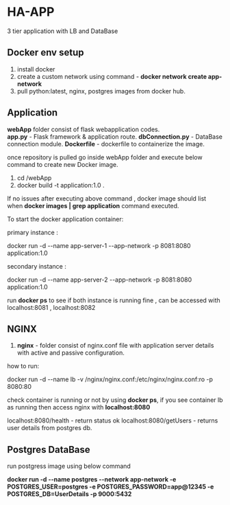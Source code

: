 # HA-APP
3 tier application with LB and DataBase 

## Docker env setup
1. install docker 
2. create a custom network using command - **docker network create app-network**
3. pull python:latest, nginx, postgres images from docker hub.

## Application
**webApp** folder consist of flask webapplication codes.  
**app.py** - Flask framework & application route.
**dbConnection.py** - DataBase connection module. 
**Dockerfile** - dockerfile to containerize the image.

once repository is pulled go inside webApp folder and execute below command to create new Docker image.
1. cd <path>/webApp 
2. docker build -t application:1.0 . 

If no issues after executing above command , docker image should list when **docker images | grep application** command executed. 
  

To start the docker application container:

  
primary instance :

  
docker run -d --name app-server-1 --app-network -p 8081:8080 application:1.0

  
secondary instance : 

  
docker run -d --name app-server-2 --app-network -p 8081:8080 application:1.0

run **docker ps** to see if both instance is running fine , can be accessed with localhost:8081 , localhost:8082
  

## NGINX 
1. **nginx** - folder consist of nginx.conf file with application server details with active and passive configuration.
  
how to run:
  
docker run -d --name lb -v <path>/nginx/nginx.conf:/etc/nginx/nginx.conf:ro -p 8080:80 <nginx image id>

check container is running or not by using **docker ps**, if you see container lb as running then access nginx with **localhost:8080**

  
localhost:8080/health - return status ok 
localhost:8080/getUsers - returns user details from postgres db.
  
## Postgres DataBase
run postgress image using below command 

**docker run -d --name postgres --network app-network -e POSTGRES_USER=postgres -e POSTGRES_PASSWORD=app@12345 -e POSTGRES_DB=UserDetails -p 9000:5432 <postgres image id>**

